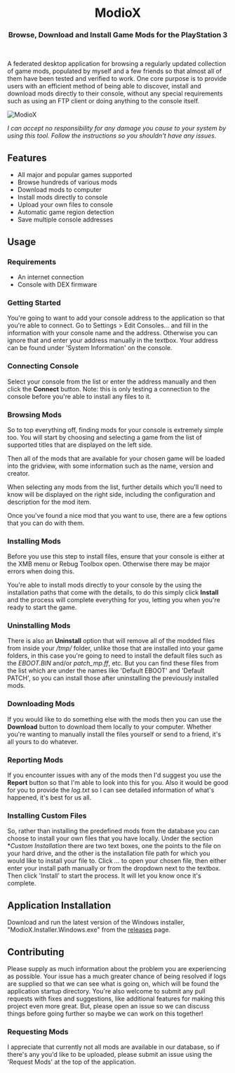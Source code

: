 <h1 align="center">ModioX</h1>

<h3 align="center">Browse, Download and Install Game Mods for the PlayStation 3</h3>
<div align="center">
</div>
<br />

A federated desktop application for browsing a regularly updated collection of game mods, populated by myself and a few friends so that almost all of them have been tested and verified to work. One core purpose is to provide users with an efficient method of being able to discover, install and download mods directly to their console, without any special requirements such as using an FTP client or doing anything to the console itself. 

![ModioX](https://github.com/wh1ter0se-x/ModioX/blob/master/Images/Screenshot1.png?raw=true) 

*I can accept no responsibility for any damage you cause to your system by using this tool. Follow the instructions so you shouldn't have any issues.*

## Features
* All major and popular games supported
* Browse hundreds of various mods
* Download mods to computer
* Install mods directly to console
* Upload your own files to console
* Automatic game region detection
* Save multiple console addresses

## Usage

### Requirements
* An internet connection
* Console with DEX firmware

### Getting Started
You're going to want to add your console address to the application so that you're able to connect. Go to Settings > Edit Consoles... and fill in the information with your console name and the address. Otherwise you can ignore that and enter your address manually in the textbox. Your address can be found under 'System Information' on the console.

### Connecting Console
Select your console from the list or enter the address manually and then click the **Connect** button. Note: this is only testing a connection to the console before you're able to install any files to it.

### Browsing Mods
So to top everything off, finding mods for your console is extremely simple too. You will start by choosing and selecting a game from the list of supported titles that are displayed on the left side.

Then all of the mods that are available for your chosen game will be loaded into the gridview, with some information such as the name, version and creator.

When selecting any mods from the list, further details which you'll need to know will be displayed on the right side, including the configuration and description for the mod item. 

Once you've found a nice mod that you want to use, there are a few options that you can do with them.

### Installing Mods
Before you use this step to install files, ensure that your console is either at the XMB menu or Rebug Toolbox open. Otherwise there may be major errors when doing this.

You're able to install mods directly to your console by the using the installation paths that come with the details, to do this simply click **Install** and the process will complete everything for you, letting you when you're ready to start the game.

### Uninstalling Mods
There is also an **Uninstall** option that will remove all of the modded files from inside your _/tmp/_ folder, unlike those that are installed into your game folders, in this case you're going to need to install the default files such as the _EBOOT.BIN_ and/or _patch_mp.ff_, etc. But you can find these files from the list which are under the names like 'Default EBOOT' and 'Default PATCH', so you can install those after uninstalling the previously installed mods.

### Downloading Mods
If you would like to do something else with the mods then you can use the **Download** button to download them locally to your computer. Whether you're wanting to manually install the files yourself or send to a friend, it's all yours to do whatever.

### Reporting Mods
If you encounter issues with any of the mods then I'd suggest you use the **Report** button so that I'm able to look into this for you. Also it would be good for you to provide the _log.txt_ so I can see detailed information of what's happened, it's best for us all.

### Installing Custom Files
So, rather than installing the predefined mods from the database you can choose to install your own files that you have locally. Under the section **Custom Installation* there are two text boxes, one the points to the file on your hard drive, and the other is the installation file path for which you would like to install your file to. Click _..._  to  open your chosen file, then either enter your install path manually or from the dropdown next to the textbox. Then click 'Install' to start the process. It will let you know once it's complete.

## Application Installation
Download and run the latest version of the Windows installer, "ModioX.Installer.Windows.exe" from the [releases](https://github.com/wh1ter0se-x/ModioX/releases/latest) page.

## Contributing
Please supply as much information about the problem you are experiencing as possible. Your issue has a much greater chance of being resolved if logs are supplied so that we can see what is going on, which will be found the application startup directory. You're also welcome to submit any pull requests with fixes and suggestions, like additional features for making this project even more great. But, please open an issue so we can discuss things before going further so maybe we can work on this together!

### Requesting Mods
I appreciate that currently not all mods are available in our database, so if there's any you'd like to be uploaded, please submit an issue using the 'Request Mods' at the top of the application.
